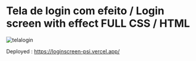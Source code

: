 #  Tela de login com efeito / Login screen with effect  FULL CSS / HTML

![telalogin](https://user-images.githubusercontent.com/95152221/212232829-74854bd8-9bd9-4ea3-948f-f67b7736612f.jpg)


Deployed : https://loginscreen-psi.vercel.app/



